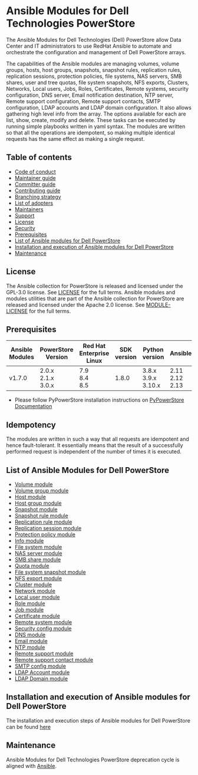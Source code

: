 # Ansible Modules for Dell Technologies PowerStore
The Ansible Modules for Dell Technologies (Dell) PowerStore allow Data Center and IT administrators to use RedHat Ansible to automate and orchestrate the configuration and management of Dell PowerStore arrays.

The capabilities of the Ansible modules are managing volumes, volume groups, hosts, host groups, snapshots, snapshot rules, replication rules, replication sessions, protection policies, file systems, NAS servers, SMB shares, user and tree quotas, file system snapshots, NFS exports, Clusters, Networks, Local users, Jobs, Roles, Certificates, Remote systems, security configuration, DNS server, Email notification destination, NTP server, Remote support configuration, Remote support contacts, SMTP configuration, LDAP accounts and LDAP domain configuration. It also allows gathering high level info from the array. The options available for each are list, show, create, modify and delete. These tasks can be executed by running simple playbooks written in yaml syntax. The modules are written so that all the operations are idempotent, so making multiple identical requests has the same effect as making a single request.
## Table of contents

* [Code of conduct](https://github.com/dell/ansible-powerstore/blob/1.7.0/docs/CODE_OF_CONDUCT.md)
* [Maintainer guide](https://github.com/dell/ansible-powerstore/blob/1.7.0/docs/MAINTAINER_GUIDE.md)
* [Committer guide](https://github.com/dell/ansible-powerstore/blob/1.7.0/docs/COMMITTER_GUIDE.md)
* [Contributing guide](https://github.com/dell/ansible-powerstore/blob/1.7.0/docs/CONTRIBUTING.md)
* [Branching strategy](https://github.com/dell/ansible-powerstore/blob/1.7.0/docs/BRANCHING.md)
* [List of adopters](https://github.com/dell/ansible-powerstore/blob/1.7.0/docs/ADOPTERS.md)
* [Maintainers](https://github.com/dell/ansible-powerstore/blob/1.7.0/docs/MAINTAINERS.md)
* [Support](https://github.com/dell/ansible-powerstore/blob/1.7.0/docs/SUPPORT.md)
* [License](#license)
* [Security](https://github.com/dell/ansible-powerstore/blob/1.7.0/docs/SECURITY.md)
* [Prerequisites](#prerequisites)
* [List of Ansible modules for Dell PowerStore](#list-of-ansible-modules-for-dell-powerstore)
* [Installation and execution of Ansible modules for Dell PowerStore](#installation-and-execution-of-ansible-modules-for-dell-powerstore)
* [Maintenance](#maintenance)

## License
The Ansible collection for PowerStore is released and licensed under the GPL-3.0 license. See [LICENSE](https://github.com/dell/ansible-powerstore/blob/1.7.0/LICENSE) for the full terms. Ansible modules and modules utilities that are part of the Ansible collection for PowerStore are released and licensed under the Apache 2.0 license. See [MODULE-LICENSE](https://github.com/dell/ansible-powerstore/blob/1.7.0/MODULE-LICENSE) for the full terms.

## Prerequisites

   | **Ansible Modules** | **PowerStore Version** | **Red Hat Enterprise Linux**| **SDK version** | **Python version** | **Ansible**              |
|---------------------|-----------------------|------------------------------|-----------------|--------------------|--------------------------|
| v1.7.0              | 2.0.x <br> 2.1.x <br> 3.0.x |7.9 <br> 8.4 <br> 8.5| 1.8.0           | 3.8.x <br> 3.9.x <br> 3.10.x | 2.11 <br> 2.12 <br> 2.13 |


  * Please follow PyPowerStore installation instructions on [PyPowerStore Documentation](https://github.com/dell/python-powerstore)

## Idempotency
The modules are written in such a way that all requests are idempotent and hence fault-tolerant. It essentially means that the result of a successfully performed request is independent of the number of times it is executed.

## List of Ansible Modules for Dell PowerStore
* [Volume module](https://github.com/dell/ansible-powerstore/blob/1.7.0/docs/Product%20Guide.md#volume-module)
* [Volume group module](https://github.com/dell/ansible-powerstore/blob/1.7.0/docs/Product%20Guide.md#volume-group-module)
* [Host module](https://github.com/dell/ansible-powerstore/blob/1.7.0/docs/Product%20Guide.md#host-module)
* [Host group module](https://github.com/dell/ansible-powerstore/blob/1.7.0/docs/Product%20Guide.md#host-group-module)
* [Snapshot module](https://github.com/dell/ansible-powerstore/blob/1.7.0/docs/Product%20Guide.md#snapshot-module)
* [Snapshot rule module](https://github.com/dell/ansible-powerstore/blob/1.7.0/docs/Product%20Guide.md#snapshot-rule-module)
* [Replication rule module](https://github.com/dell/ansible-powerstore/blob/1.7.0/docs/Product%20Guide.md#replication-rule-module)
* [Replication session module](https://github.com/dell/ansible-powerstore/blob/1.7.0/docs/Product%20Guide.md#replication-session-module)
* [Protection policy module](https://github.com/dell/ansible-powerstore/blob/1.7.0/docs/Product%20Guide.md#protection-policy-module)
* [Info module](https://github.com/dell/ansible-powerstore/blob/1.7.0/docs/Product%20Guide.md#info-module)
* [File system module](https://github.com/dell/ansible-powerstore/blob/1.7.0/docs/Product%20Guide.md#file-system-module)
* [NAS server module](https://github.com/dell/ansible-powerstore/blob/1.7.0/docs/Product%20Guide.md#nas-server-module)
* [SMB share module](https://github.com/dell/ansible-powerstore/blob/1.7.0/docs/Product%20Guide.md#smb-share-module)
* [Quota module](https://github.com/dell/ansible-powerstore/blob/1.7.0/docs/Product%20Guide.md#quota-module)
* [File system snapshot module](https://github.com/dell/ansible-powerstore/blob/1.7.0/docs/Product%20Guide.md#filesystem-snapshot-module)
* [NFS export module](https://github.com/dell/ansible-powerstore/blob/1.7.0/docs/Product%20Guide.md#nfs-export-module)
* [Cluster module](https://github.com/dell/ansible-powerstore/blob/1.7.0/docs/Product%20Guide.md#cluster-module)
* [Network module](https://github.com/dell/ansible-powerstore/blob/1.7.0/docs/Product%20Guide.md#network-module)
* [Local user module](https://github.com/dell/ansible-powerstore/blob/1.7.0/docs/Product%20Guide.md#local-user-module)
* [Role module](https://github.com/dell/ansible-powerstore/blob/1.7.0/docs/Product%20Guide.md#role-module)
* [Job module](https://github.com/dell/ansible-powerstore/blob/1.7.0/docs/Product%20Guide.md#job-module)
* [Certificate module](https://github.com/dell/ansible-powerstore/blob/1.7.0/docs/Product%20Guide.md#certificate-module)
* [Remote system module](https://github.com/dell/ansible-powerstore/blob/1.7.0/docs/Product%20Guide.md#remote-system-module)
* [Security config module](https://github.com/dell/ansible-powerstore/blob/1.7.0/docs/Product%20Guide.md#security-config-module)
* [DNS module](https://github.com/dell/ansible-powerstore/blob/1.7.0/docs/Product%20Guide.md#dns-module)
* [Email module](https://github.com/dell/ansible-powerstore/blob/1.7.0/docs/Product%20Guide.md#email-module)
* [NTP module](https://github.com/dell/ansible-powerstore/blob/1.7.0/docs/Product%20Guide.md#ntp-module)
* [Remote support module](https://github.com/dell/ansible-powerstore/blob/1.7.0/docs/Product%20Guide.md#remote-support-module)
* [Remote support contact module](https://github.com/dell/ansible-powerstore/blob/1.7.0/docs/Product%20Guide.md#remote-support-contact-module)
* [SMTP config module](https://github.com/dell/ansible-powerstore/blob/1.7.0/docs/Product%20Guide.md#smtp-config-module)
* [LDAP Account module](https://github.com/dell/ansible-powerstore/blob/1.7.0/docs/Product%20Guide.md#ldap-account-module)
* [LDAP Domain module](https://github.com/dell/ansible-powerstore/blob/1.7.0/docs/Product%20Guide.md#ldap-domain-module)

## Installation and execution of Ansible modules for Dell PowerStore
The installation and execution steps of Ansible modules for Dell PowerStore can be found [here](https://github.com/dell/ansible-powerstore/blob/1.7.0/docs/INSTALLATION.md)

## Maintenance
Ansible Modules for Dell Technologies PowerStore deprecation cycle is aligned with [Ansible](https://docs.ansible.com/ansible/latest/dev_guide/module_lifecycle.html).